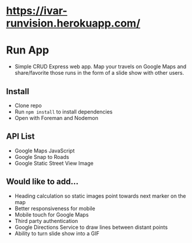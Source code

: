# https://ivar-runvision.herokuapp.com/ 

# Run App

* Simple CRUD Express web app. Map your travels on Google Maps and share/favorite those runs in the form of a slide show with other users.

## Install

* Clone repo
* Run `npm install` to install dependencies
* Open with Foreman and Nodemon 

## API List

* Google Maps JavaScript
* Google Snap to Roads
* Google Static Street View Image

## Would like to add...

* Heading calculation so static images point towards next marker on the map
* Better responsiveness for mobile
* Mobile touch for Google Maps
* Third party authentication
* Google Directions Service to draw lines between distant points
* Ability to turn slide show into a GIF
